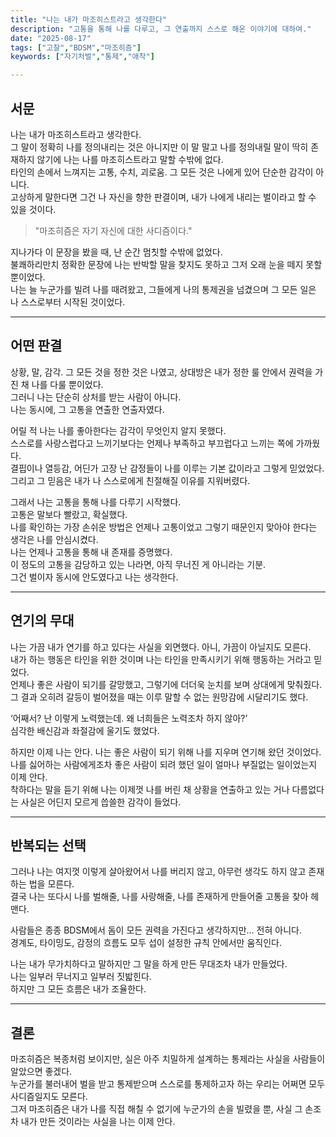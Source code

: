 ```yaml
---
title: "나는 내가 마조히스트라고 생각한다"
description: "고통을 통해 나를 다루고, 그 연출까지 스스로 해온 이야기에 대하여."
date: "2025-08-17"
tags: ["고찰","BDSM","마조히즘"]
keywords: ["자기처벌","통제","애착"]

---
```


## 서문
나는 내가 마조히스트라고 생각한다.  
그 말이 정확히 나를 정의내리는 것은 아니지만 이 말 말고 나를 정의내릴 말이 딱히 존재하지 않기에 나는 나를 마조히스트라고 말할 수밖에 없다.  
타인의 손에서 느껴지는 고통, 수치, 괴로움. 그 모든 것은 나에게 있어 단순한 감각이 아니다.  
고상하게 말한다면 그건 나 자신을 향한 판결이며, 내가 나에게 내리는 벌이라고 할 수 있을 것이다.

> "마조히즘은 자기 자신에 대한 사디즘이다."

지나가다 이 문장을 봤을 때, 난 순간 멈칫할 수밖에 없었다.  
불쾌하리만치 정확한 문장에 나는 반박할 말을 찾지도 못하고 그저 오래 눈을 떼지 못할 뿐이었다.  
나는 늘 누군가를 빌려 나를 때려왔고, 그들에게 나의 통제권을 넘겼으며 그 모든 일은 나 스스로부터 시작된 것이었다.  

---

## 어떤 판결
상황, 말, 감각. 그 모든 것을 정한 것은 나였고, 상대방은 내가 정한 룰 안에서 권력을 가진 채 나를 다룰 뿐이었다.  
그러니 나는 단순히 상처를 받는 사람이 아니다.  
나는 동시에, 그 고통을 연출한 연출자였다.

어릴 적 나는 나를 좋아한다는 감각이 무엇인지 알지 못했다.  
스스로를 사랑스럽다고 느끼기보다는 언제나 부족하고 부끄럽다고 느끼는 쪽에 가까웠다.  
결핍이나 열등감, 어딘가 고장 난 감정들이 나를 이루는 기본 값이라고 그렇게 믿었었다.  
그리고 그 믿음은 내가 나 스스로에게 친절해질 이유를 지워버렸다.  

그래서 나는 고통을 통해 나를 다루기 시작했다.  
고통은 말보다 빨랐고, 확실했다.  
나를 확인하는 가장 손쉬운 방법은 언제나 고통이었고 그렇기 때문인지 맞아야 한다는 생각은 나를 안심시켰다.  
나는 언제나 고통을 통해 내 존재를 증명했다.  
이 정도의 고통을 감당하고 있는 나라면, 아직 무너진 게 아니라는 기분.  
그건 벌이자 동시에 안도였다고 나는 생각한다.  

---

## 연기의 무대
나는 가끔 내가 연기를 하고 있다는 사실을 외면했다. 아니, 가끔이 아닐지도 모른다.  
내가 하는 행동은 타인을 위한 것이며 나는 타인을 만족시키기 위해 행동하는 거라고 믿었다.  
언제나 좋은 사람이 되기를 갈망했고, 그렇기에 더더욱 눈치를 보며 상대에게 맞춰줬다.  
그 결과 오히려 갈등이 벌어졌을 때는 이루 말할 수 없는 원망감에 시달리기도 했다.  

‘어째서? 난 이렇게 노력했는데. 왜 너희들은 노력조차 하지 않아?’  
심각한 배신감과 좌절감에 울기도 했었다.  

하지만 이제 나는 안다. 나는 좋은 사람이 되기 위해 나를 지우며 연기해 왔던 것이었다.  
나를 싫어하는 사람에게조차 좋은 사람이 되려 했던 일이 얼마나 부질없는 일이었는지 이제 안다.  
착하다는 말을 듣기 위해 나는 이제껏 나를 버린 채 상황을 연출하고 있는 거나 다름없다는 사실은 어딘지 모르게 씁쓸한 감각이 들었다.  

---

## 반복되는 선택
그러나 나는 여지껏 이렇게 살아왔어서 나를 버리지 않고, 아무런 생각도 하지 않고 존재하는 법을 모른다.  
결국 나는 또다시 나를 벌해줄, 나를 사랑해줄, 나를 존재하게 만들어줄 고통을 찾아 헤맨다.  

사람들은 종종 BDSM에서 돔이 모든 권력을 가진다고 생각하지만… 전혀 아니다.  
경계도, 타이밍도, 감정의 흐름도 모두 섭이 설정한 규칙 안에서만 움직인다.  

나는 내가 무가치하다고 말하지만 그 말을 하게 만든 무대조차 내가 만들었다.  
나는 일부러 무너지고 일부러 짓밟힌다.  
하지만 그 모든 흐름은 내가 조율한다.  

---

## 결론
마조히즘은 복종처럼 보이지만, 실은 아주 치밀하게 설계하는 통제라는 사실을 사람들이 알았으면 좋겠다.  
누군가를 불러내어 벌을 받고 통제받으며 스스로를 통제하고자 하는 우리는 어쩌면 모두 사디즘일지도 모른다.  
그저 마조히즘은 내가 나를 직접 해칠 수 없기에 누군가의 손을 빌렸을 뿐, 사실 그 손조차 내가 만든 것이라는 사실을 나는 이제 안다.
